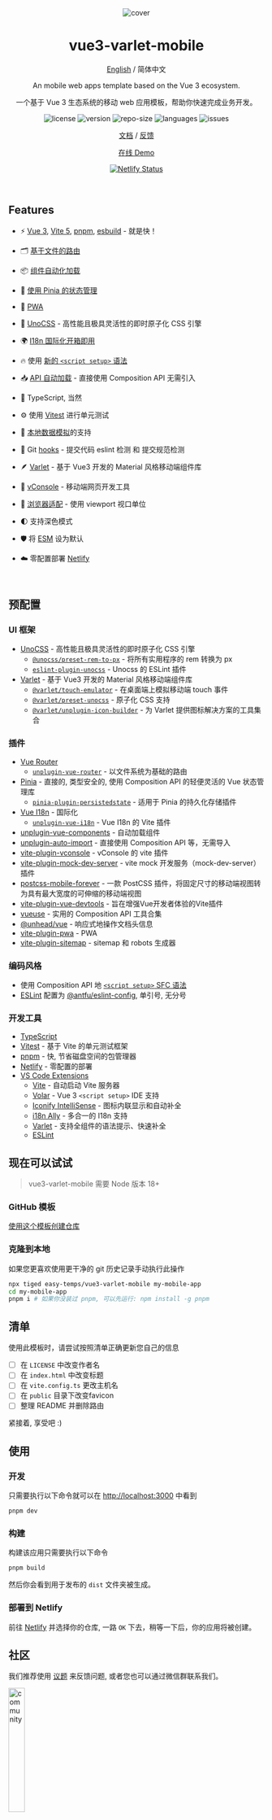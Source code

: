 <div align="center">

<img src="https://cdn.jsdelivr.net/gh/easy-temps/easy-static/cover.png" alt="cover" />

<h1 align="center">vue3-varlet-mobile</h1>

[English](./README.md) / 简体中文

An mobile web apps template based on the Vue 3 ecosystem.

一个基于 Vue 3 生态系统的移动 web 应用模板，帮助你快速完成业务开发。

<p align="center">
<img src="https://img.shields.io/github/license/easy-temps/vue3-varlet-mobile" alt="license" />
<img src="https://img.shields.io/github/package-json/v/easy-temps/vue3-varlet-mobile" alt="version" />
<img src="https://img.shields.io/github/repo-size/easy-temps/vue3-varlet-mobile" alt="repo-size" />
<img src="https://img.shields.io/github/languages/top/easy-temps/vue3-varlet-mobile" alt="languages" />
<img src="https://img.shields.io/github/issues-closed/easy-temps/vue3-varlet-mobile" alt="issues" />
</p>

[文档](https://easy-temps.github.io/easy-docs/vue3-varlet-mobile/) / [反馈](https://github.com/easy-temps/vue3-varlet-mobile/issues)

<a href="https://vue3-varlet-mobile.netlify.app">在线 Demo</a>

[![Netlify Status](https://api.netlify.com/api/v1/badges/fd5d0847-5f6f-4102-a2b2-3683c80697de/deploy-status)](https://app.netlify.com/sites/vue3-varlet-mobile/deploys)

</div>

<br>

## Features

- ⚡️ [Vue 3](https://github.com/vuejs/core), [Vite 5](https://github.com/vitejs/vite), [pnpm](https://pnpm.io/), [esbuild](https://github.com/evanw/esbuild) - 就是快！

- 🗂 [基于文件的路由](./src/router)

- 📦 [组件自动化加载](./src/components)

- 🍍 [使用 Pinia 的状态管理](https://pinia.vuejs.org)

- 📲 [PWA](https://github.com/antfu/vite-plugin-pwa)

- 🎨 [UnoCSS](https://github.com/antfu/unocss) - 高性能且极具灵活性的即时原子化 CSS 引擎

- 🌍 [I18n 国际化开箱即用](./src/locales)

- 🔥 使用 [新的 `<script setup>` 语法](https://github.com/vuejs/rfcs/pull/227)

- 📥 [API 自动加载](https://github.com/antfu/unplugin-auto-import) - 直接使用 Composition API 无需引入

- 💪 TypeScript, 当然

- ⚙️ 使用 [Vitest](https://github.com/vitest-dev/vitest) 进行单元测试

- 💾 [本地数据模拟](https://github.com/pengzhanbo/vite-plugin-mock-dev-server)的支持

- 🌈 Git [hooks](./.husky) - 提交代码 eslint 检测 和 提交规范检测

- 🪶 [Varlet](https://github.com/varletjs/varlet) - 基于 Vue3 开发的 Material 风格移动端组件库

- 🔭 [vConsole](https://github.com/vadxq/vite-plugin-vconsole) - 移动端网页开发工具

- 📱 [浏览器适配](https://github.com/wswmsword/postcss-mobile-forever) - 使用 viewport 视口单位

- 🌓 支持深色模式

- 🛡️ 将 [ESM](https://developer.mozilla.org/en-US/docs/Web/JavaScript/Guide/Modules) 设为默认

- ☁️ 零配置部署 [Netlify](https://www.netlify.com)

<br>

## 预配置

### UI 框架

- [UnoCSS](https://github.com/antfu/unocss) - 高性能且极具灵活性的即时原子化 CSS 引擎
  - [`@unocss/preset-rem-to-px`](https://github.com/unocss/unocss/tree/main/packages/preset-rem-to-px) - 将所有实用程序的 rem 转换为 px
  - [`eslint-plugin-unocss`](https://github.com/devunt/eslint-plugin-unocss) - Unocss 的 ESLint 插件
- [Varlet](https://github.com/varletjs/varlet) - 基于 Vue3 开发的 Material 风格移动端组件库
  - [`@varlet/touch-emulator`](https://github.com/varletjs/varlet/tree/dev/packages/varlet-touch-emulator) - 在桌面端上模拟移动端 touch 事件
  - [`@varlet/preset-unocss`](https://github.com/varletjs/varlet/tree/dev/packages/varlet-preset-unocss) - 原子化 CSS 支持
  - [`@varlet/unplugin-icon-builder`](https://github.com/varletjs/varlet-iconx) - 为 Varlet 提供图标解决方案的工具集合

### 插件

- [Vue Router](https://github.com/vuejs/router)
  - [`unplugin-vue-router`](https://github.com/posva/unplugin-vue-router) - 以文件系统为基础的路由
- [Pinia](https://pinia.vuejs.org) - 直接的, 类型安全的, 使用 Composition API 的轻便灵活的 Vue 状态管理库
  - [`pinia-plugin-persistedstate`](https://github.com/prazdevs/pinia-plugin-persistedstate) -  适用于 Pinia 的持久化存储插件
- [Vue I18n](https://github.com/intlify/vue-i18n-next) - 国际化
  - [`unplugin-vue-i18n`](https://github.com/intlify/bundle-tools/tree/main/packages/unplugin-vue-i18n) - Vue I18n 的 Vite 插件
- [unplugin-vue-components](https://github.com/antfu/unplugin-vue-components) - 自动加载组件
- [unplugin-auto-import](https://github.com/antfu/unplugin-auto-import) - 直接使用 Composition API 等，无需导入
- [vite-plugin-vconsole](https://github.com/vadxq/vite-plugin-vconsole) - vConsole 的 vite 插件
- [vite-plugin-mock-dev-server](https://github.com/pengzhanbo/vite-plugin-mock-dev-server) - vite mock 开发服务（mock-dev-server）插件
- [postcss-mobile-forever](https://github.com/wswmsword/postcss-mobile-forever) - 一款 PostCSS 插件，将固定尺寸的移动端视图转为具有最大宽度的可伸缩的移动端视图
- [vite-plugin-vue-devtools](https://github.com/vuejs/devtools-next) - 旨在增强Vue开发者体验的Vite插件
- [vueuse](https://github.com/antfu/vueuse) - 实用的 Composition API 工具合集
- [@unhead/vue](https://github.com/unjs/unhead) - 响应式地操作文档头信息
- [vite-plugin-pwa](https://github.com/antfu/vite-plugin-pwa) - PWA
- [vite-plugin-sitemap](https://github.com/jbaubree/vite-plugin-sitemap) - sitemap 和 robots 生成器

### 编码风格

- 使用 Composition API 地 [`<script setup>` SFC 语法](https://github.com/vuejs/rfcs/pull/227)
- [ESLint](https://eslint.org/) 配置为 [@antfu/eslint-config](https://github.com/antfu/eslint-config), 单引号, 无分号

### 开发工具

- [TypeScript](https://www.typescriptlang.org/)
- [Vitest](https://github.com/vitest-dev/vitest) - 基于 Vite 的单元测试框架
- [pnpm](https://pnpm.js.org/) - 快, 节省磁盘空间的包管理器
- [Netlify](https://www.netlify.com/) - 零配置的部署
- [VS Code Extensions](./.vscode/extensions.json)
  - [Vite](https://marketplace.visualstudio.com/items?itemName=antfu.vite) - 自动启动 Vite 服务器
  - [Volar](https://marketplace.visualstudio.com/items?itemName=Vue.volar) - Vue 3 `<script setup>` IDE 支持
  - [Iconify IntelliSense](https://marketplace.visualstudio.com/items?itemName=antfu.iconify) - 图标内联显示和自动补全
  - [i18n Ally](https://marketplace.visualstudio.com/items?itemName=lokalise.i18n-ally) - 多合一的 I18n 支持
  - [Varlet](https://varlet.pages.dev/#/zh-CN/extension) - 支持全组件的语法提示、快速补全
  - [ESLint](https://marketplace.visualstudio.com/items?itemName=dbaeumer.vscode-eslint)

## 现在可以试试

> vue3-varlet-mobile 需要 Node 版本 18+

### GitHub 模板

[使用这个模板创建仓库](https://github.com/easy-temps/vue3-varlet-mobile/generate)

### 克隆到本地

如果您更喜欢使用更干净的 git 历史记录手动执行此操作

```bash
npx tiged easy-temps/vue3-varlet-mobile my-mobile-app
cd my-mobile-app
pnpm i # 如果你没装过 pnpm, 可以先运行: npm install -g pnpm
```

## 清单

使用此模板时，请尝试按照清单正确更新您自己的信息

- [ ] 在 `LICENSE` 中改变作者名
- [ ] 在 `index.html` 中改变标题
- [ ] 在 `vite.config.ts` 更改主机名
- [ ] 在 `public` 目录下改变favicon
- [ ] 整理 README 并删除路由

紧接着, 享受吧 :)

## 使用

### 开发

只需要执行以下命令就可以在 <http://localhost:3000> 中看到

```bash
pnpm dev
```

### 构建

构建该应用只需要执行以下命令

```bash
pnpm build
```

然后你会看到用于发布的 `dist` 文件夹被生成。

### 部署到 Netlify

前往 [Netlify](https://app.netlify.com/start) 并选择你的仓库, 一路 `OK` 下去，稍等一下后，你的应用将被创建。

## 社区

我们推荐使用 [议题](https://github.com/easy-temps/vue3-varlet-mobile/issues) 来反馈问题, 或者您也可以通过微信群联系我们。

<img style="width: 25%" src="https://cdn.jsdelivr.net/gh/easy-temps/easy-static/community.png" alt="community" />

## 捐赠 ☕

[请我喝一杯咖啡](https://github.com/CharleeWa/sponsor)

<h2 align="center">💝 我们的赞助者 💝</h2>

<p align="center">
您的赞助将帮助我们继续迭代这个令人兴奋的项目! 🚀
</p>

<p align="center">
<a href="https://github.com/keyFeng"><img src="https://avatars.githubusercontent.com/u/52267976?v=4" width="60px" alt="keyFeng" /></a>
<a href="https://github.com/ljt990218"><img src="https://avatars.githubusercontent.com/u/50509815?v=4" width="60px" alt="ljt990218" /></a>
<a href="https://github.com/heked"><img src="https://avatars.githubusercontent.com/u/14127731?v=4" width="60px" alt="heked" /></a>
</p>

<h2 align="center">
💪 贡献者 💪
</h2>

<p align="center">
我们的贡献者使这个项目变得更好。谢谢你！ 🙏
</p>

<p align="center">
<a href="https://github.com/CharleeWa"><img src="https://avatars.githubusercontent.com/u/22477554?v=4" width="60px" alt="CharleeWa" /></a>
<a href="https://github.com/ljt990218"><img src="https://avatars.githubusercontent.com/u/50509815?v=4" width="60px" alt="ljt990218" /></a>
</p>

## License

[MIT](./LICENSE) License
